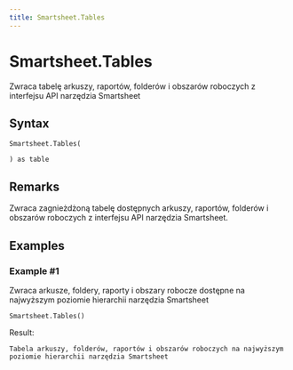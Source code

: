 ```yaml
---
title: Smartsheet.Tables
---
```


# Smartsheet.Tables


Zwraca tabelę arkuszy, raportów, folderów i obszarów roboczych z interfejsu API narzędzia Smartsheet


## Syntax

```powerquery
Smartsheet.Tables(

) as table
```


## Remarks

Zwraca zagnieżdżoną tabelę dostępnych arkuszy, raportów, folderów i obszarów roboczych z interfejsu API narzędzia Smartsheet.


## Examples

### Example #1 
Zwraca arkusze, foldery, raporty i obszary robocze dostępne na najwyższym poziomie hierarchii narzędzia Smartsheet
```powerquery
Smartsheet.Tables()
```

Result: 
```powerquery
Tabela arkuszy, folderów, raportów i obszarów roboczych na najwyższym poziomie hierarchii narzędzia Smartsheet
```



